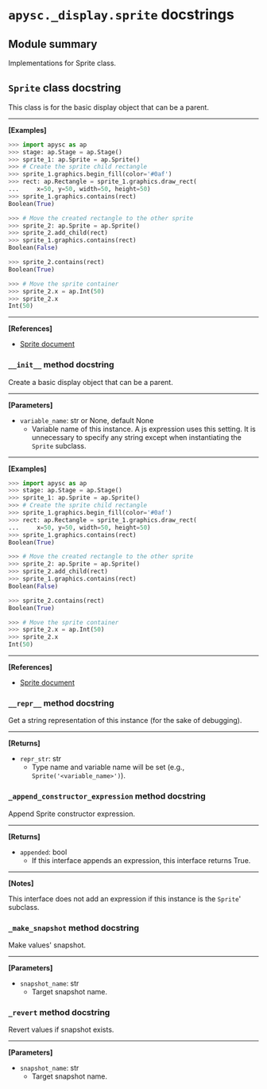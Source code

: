 # `apysc._display.sprite` docstrings

## Module summary

Implementations for Sprite class.

## `Sprite` class docstring

This class is for the basic display object that can be a parent.<hr>

**[Examples]**

```py
>>> import apysc as ap
>>> stage: ap.Stage = ap.Stage()
>>> sprite_1: ap.Sprite = ap.Sprite()
>>> # Create the sprite child rectangle
>>> sprite_1.graphics.begin_fill(color='#0af')
>>> rect: ap.Rectangle = sprite_1.graphics.draw_rect(
...     x=50, y=50, width=50, height=50)
>>> sprite_1.graphics.contains(rect)
Boolean(True)

>>> # Move the created rectangle to the other sprite
>>> sprite_2: ap.Sprite = ap.Sprite()
>>> sprite_2.add_child(rect)
>>> sprite_1.graphics.contains(rect)
Boolean(False)

>>> sprite_2.contains(rect)
Boolean(True)

>>> # Move the sprite container
>>> sprite_2.x = ap.Int(50)
>>> sprite_2.x
Int(50)
```

<hr>

**[References]**

- [Sprite document](https://simon-ritchie.github.io/apysc/sprite.html)

### `__init__` method docstring

Create a basic display object that can be a parent.<hr>

**[Parameters]**

- `variable_name`: str or None, default None
  - Variable name of this instance. A js expression uses this setting. It is unnecessary to specify any string except when instantiating the `Sprite` subclass.

<hr>

**[Examples]**

```py
>>> import apysc as ap
>>> stage: ap.Stage = ap.Stage()
>>> sprite_1: ap.Sprite = ap.Sprite()
>>> # Create the sprite child rectangle
>>> sprite_1.graphics.begin_fill(color='#0af')
>>> rect: ap.Rectangle = sprite_1.graphics.draw_rect(
...     x=50, y=50, width=50, height=50)
>>> sprite_1.graphics.contains(rect)
Boolean(True)

>>> # Move the created rectangle to the other sprite
>>> sprite_2: ap.Sprite = ap.Sprite()
>>> sprite_2.add_child(rect)
>>> sprite_1.graphics.contains(rect)
Boolean(False)

>>> sprite_2.contains(rect)
Boolean(True)

>>> # Move the sprite container
>>> sprite_2.x = ap.Int(50)
>>> sprite_2.x
Int(50)
```

<hr>

**[References]**

- [Sprite document](https://simon-ritchie.github.io/apysc/sprite.html)

### `__repr__` method docstring

Get a string representation of this instance (for the sake of debugging).<hr>

**[Returns]**

- `repr_str`: str
  - Type name and variable name will be set (e.g., `Sprite('<variable_name>')`).

### `_append_constructor_expression` method docstring

Append Sprite constructor expression.<hr>

**[Returns]**

- `appended`: bool
  - If this interface appends an expression, this interface returns True.

<hr>

**[Notes]**

This interface does not add an expression if this instance is the `Sprite`' subclass.

### `_make_snapshot` method docstring

Make values' snapshot.<hr>

**[Parameters]**

- `snapshot_name`: str
  - Target snapshot name.

### `_revert` method docstring

Revert values if snapshot exists.<hr>

**[Parameters]**

- `snapshot_name`: str
  - Target snapshot name.